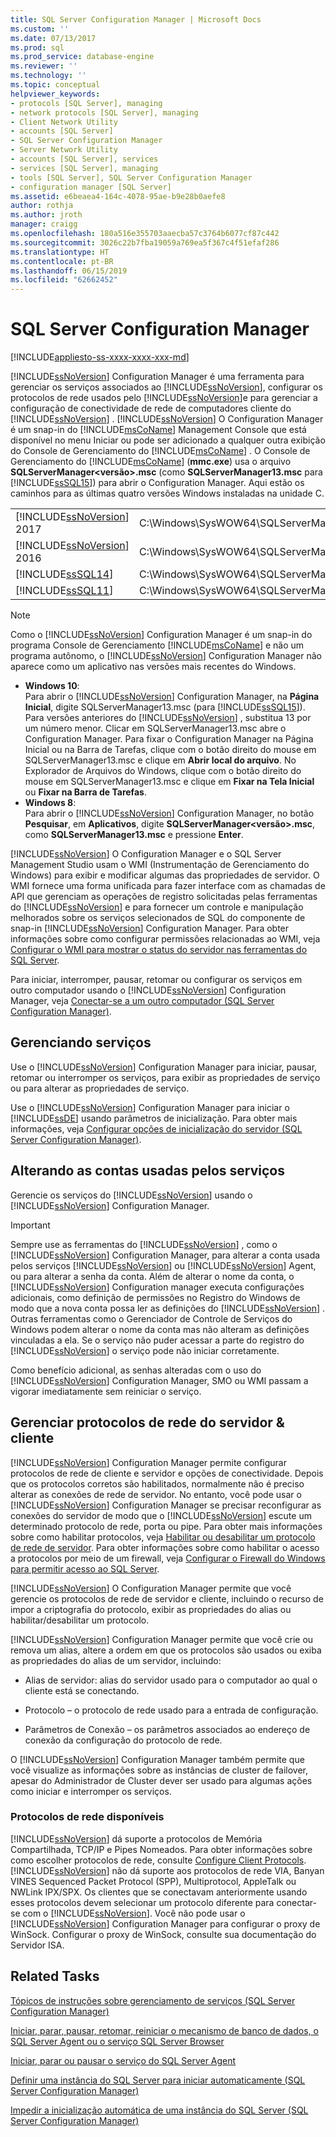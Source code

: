 ```yaml
---
title: SQL Server Configuration Manager | Microsoft Docs
ms.custom: ''
ms.date: 07/13/2017
ms.prod: sql
ms.prod_service: database-engine
ms.reviewer: ''
ms.technology: ''
ms.topic: conceptual
helpviewer_keywords:
- protocols [SQL Server], managing
- network protocols [SQL Server], managing
- Client Network Utility
- accounts [SQL Server]
- SQL Server Configuration Manager
- Server Network Utility
- accounts [SQL Server], services
- services [SQL Server], managing
- tools [SQL Server], SQL Server Configuration Manager
- configuration manager [SQL Server]
ms.assetid: e6beaea4-164c-4078-95ae-b9e28b0aefe8
author: rothja
ms.author: jroth
manager: craigg
ms.openlocfilehash: 180a516e355703aaecba57c3764b6077cf87c442
ms.sourcegitcommit: 3026c22b7fba19059a769ea5f367c4f51efaf286
ms.translationtype: HT
ms.contentlocale: pt-BR
ms.lasthandoff: 06/15/2019
ms.locfileid: "62662452"
---
```

# <a name="sql-server-configuration-manager"></a>SQL Server Configuration Manager
[!INCLUDE[appliesto-ss-xxxx-xxxx-xxx-md](../includes/appliesto-ss-xxxx-xxxx-xxx-md.md)]


  [!INCLUDE[ssNoVersion](../includes/ssnoversion-md.md)] Configuration Manager é uma ferramenta para gerenciar os serviços associados ao [!INCLUDE[ssNoVersion](../includes/ssnoversion-md.md)], configurar os protocolos de rede usados pelo [!INCLUDE[ssNoVersion](../includes/ssnoversion-md.md)]e para gerenciar a configuração de conectividade de rede de computadores cliente do [!INCLUDE[ssNoVersion](../includes/ssnoversion-md.md)] . [!INCLUDE[ssNoVersion](../includes/ssnoversion-md.md)] O Configuration Manager é um snap-in do [!INCLUDE[msCoName](../includes/msconame-md.md)] Management Console que está disponível no menu Iniciar ou pode ser adicionado a qualquer outra exibição do Console de Gerenciamento do [!INCLUDE[msCoName](../includes/msconame-md.md)] . O Console de Gerenciamento do [!INCLUDE[msCoName](../includes/msconame-md.md)] (**mmc.exe**) usa o arquivo **SQLServerManager\<versão>.msc** (como **SQLServerManager13.msc** para [!INCLUDE[ssSQL15](../includes/sssql15-md.md)]) para abrir o Configuration Manager. Aqui estão os caminhos para as últimas quatro versões Windows instaladas na unidade C.  
  
|||  
|-|-|
|[!INCLUDE[ssNoVersion](../includes/ssnoversion-md.md)] 2017|C:\Windows\SysWOW64\SQLServerManager14.msc|  
|[!INCLUDE[ssNoVersion](../includes/ssnoversion-md.md)] 2016|C:\Windows\SysWOW64\SQLServerManager13.msc|  
|[!INCLUDE[ssSQL14](../includes/sssql14-md.md)]|C:\Windows\SysWOW64\SQLServerManager12.msc|  
|[!INCLUDE[ssSQL11](../includes/sssql11-md.md)]|C:\Windows\SysWOW64\SQLServerManager11.msc|
  
> [!NOTE]
>  Como o [!INCLUDE[ssNoVersion](../includes/ssnoversion-md.md)] Configuration Manager é um snap-in do programa Console de Gerenciamento [!INCLUDE[msCoName](../includes/msconame-md.md)] e não um programa autônomo, o [!INCLUDE[ssNoVersion](../includes/ssnoversion-md.md)] Configuration Manager não aparece como um aplicativo nas versões mais recentes do Windows.  
> 
>  -   **Windows 10**:  
>          Para abrir o [!INCLUDE[ssNoVersion](../includes/ssnoversion-md.md)] Configuration Manager, na **Página Inicial**, digite SQLServerManager13.msc (para [!INCLUDE[ssSQL15](../includes/sssql15-md.md)]). Para versões anteriores do [!INCLUDE[ssNoVersion](../includes/ssnoversion-md.md)] , substitua 13 por um número menor. Clicar em SQLServerManager13.msc abre o Configuration Manager. Para fixar o Configuration Manager na Página Inicial ou na Barra de Tarefas, clique com o botão direito do mouse em SQLServerManager13.msc e clique em **Abrir local do arquivo**. No Explorador de Arquivos do Windows, clique com o botão direito do mouse em SQLServerManager13.msc e clique em **Fixar na Tela Inicial** ou **Fixar na Barra de Tarefas**.  
> -   **Windows 8**:  
>          Para abrir o [!INCLUDE[ssNoVersion](../includes/ssnoversion-md.md)] Configuration Manager, no botão **Pesquisar**, em **Aplicativos**, digite **SQLServerManager\<versão>.msc**, como **SQLServerManager13.msc** e pressione **Enter**.  
  
 [!INCLUDE[ssNoVersion](../includes/ssnoversion-md.md)] O Configuration Manager e o SQL Server Management Studio usam o WMI (Instrumentação de Gerenciamento do Windows) para exibir e modificar algumas das propriedades de servidor. O WMI fornece uma forma unificada para fazer interface com as chamadas de API que gerenciam as operações de registro solicitadas pelas ferramentas do [!INCLUDE[ssNoVersion](../includes/ssnoversion-md.md)] e para fornecer um controle e manipulação melhorados sobre os serviços selecionados de SQL do componente de snap-in [!INCLUDE[ssNoVersion](../includes/ssnoversion-md.md)] Configuration Manager. Para obter informações sobre como configurar permissões relacionadas ao WMI, veja [Configurar o WMI para mostrar o status do servidor nas ferramentas do SQL Server](../ssms/configure-wmi-to-show-server-status-in-sql-server-tools.md).  
  
 Para iniciar, interromper, pausar, retomar ou configurar os serviços em outro computador usando o [!INCLUDE[ssNoVersion](../includes/ssnoversion-md.md)] Configuration Manager, veja [Conectar-se a um outro computador &#40;SQL Server Configuration Manager&#41;](../database-engine/configure-windows/scm-services-connect-to-another-computer.md).  
  
## <a name="managing-services"></a>Gerenciando serviços  
 Use o [!INCLUDE[ssNoVersion](../includes/ssnoversion-md.md)] Configuration Manager para iniciar, pausar, retomar ou interromper os serviços, para exibir as propriedades de serviço ou para alterar as propriedades de serviço.  
  
 Use o [!INCLUDE[ssNoVersion](../includes/ssnoversion-md.md)] Configuration Manager para iniciar o [!INCLUDE[ssDE](../includes/ssde-md.md)] usando parâmetros de inicialização.  Para obter mais informações, veja [Configurar opções de inicialização do servidor &#40;SQL Server Configuration Manager&#41;](../database-engine/configure-windows/scm-services-configure-server-startup-options.md).  
  
## <a name="changing-the-accounts-used-by-the-services"></a>Alterando as contas usadas pelos serviços  
 Gerencie os serviços do [!INCLUDE[ssNoVersion](../includes/ssnoversion-md.md)] usando o [!INCLUDE[ssNoVersion](../includes/ssnoversion-md.md)] Configuration Manager.  
  
> [!IMPORTANT]  
>  Sempre use as ferramentas do [!INCLUDE[ssNoVersion](../includes/ssnoversion-md.md)] , como o [!INCLUDE[ssNoVersion](../includes/ssnoversion-md.md)] Configuration Manager, para alterar a conta usada pelos serviços [!INCLUDE[ssNoVersion](../includes/ssnoversion-md.md)] ou [!INCLUDE[ssNoVersion](../includes/ssnoversion-md.md)] Agent, ou para alterar a senha da conta. Além de alterar o nome da conta, o [!INCLUDE[ssNoVersion](../includes/ssnoversion-md.md)] Configuration manager executa configurações adicionais, como definição de permissões no Registro do Windows de modo que a nova conta possa ler as definições do [!INCLUDE[ssNoVersion](../includes/ssnoversion-md.md)] . Outras ferramentas como o Gerenciador de Controle de Serviços do Windows podem alterar o nome da conta mas não alteram as definições vinculadas a ela. Se o serviço não puder acessar a parte do registro do [!INCLUDE[ssNoVersion](../includes/ssnoversion-md.md)] o serviço pode não iniciar corretamente.  
  
 Como benefício adicional, as senhas alteradas com o uso do [!INCLUDE[ssNoVersion](../includes/ssnoversion-md.md)] Configuration Manager, SMO ou WMI passam a vigorar imediatamente sem reiniciar o serviço.  
  
## <a name="manage-server--client-network-protocols"></a>Gerenciar protocolos de rede do servidor & cliente  
 [!INCLUDE[ssNoVersion](../includes/ssnoversion-md.md)] Configuration Manager permite configurar protocolos de rede de cliente e servidor e opções de conectividade. Depois que os protocolos corretos são habilitados, normalmente não é preciso alterar as conexões de rede de servidor. No entanto, você pode usar o [!INCLUDE[ssNoVersion](../includes/ssnoversion-md.md)] Configuration Manager se precisar reconfigurar as conexões do servidor de modo que o [!INCLUDE[ssNoVersion](../includes/ssnoversion-md.md)] escute um determinado protocolo de rede, porta ou pipe. Para obter mais informações sobre como habilitar protocolos, veja [Habilitar ou desabilitar um protocolo de rede de servidor](../database-engine/configure-windows/enable-or-disable-a-server-network-protocol.md). Para obter informações sobre como habilitar o acesso a protocolos por meio de um firewall, veja [Configurar o Firewall do Windows para permitir acesso ao SQL Server](../sql-server/install/configure-the-windows-firewall-to-allow-sql-server-access.md).  
  
 [!INCLUDE[ssNoVersion](../includes/ssnoversion-md.md)] O Configuration Manager permite que você gerencie os protocolos de rede de servidor e cliente, incluindo o recurso de impor a criptografia do protocolo, exibir as propriedades do alias ou habilitar/desabilitar um protocolo.  
  
 [!INCLUDE[ssNoVersion](../includes/ssnoversion-md.md)] Configuration Manager permite que você crie ou remova um alias, altere a ordem em que os protocolos são usados ou exiba as propriedades do alias de um servidor, incluindo:  
  
-   Alias de servidor: alias do servidor usado para o computador ao qual o cliente está se conectando.  
  
-   Protocolo – o protocolo de rede usado para a entrada de configuração.  
  
-   Parâmetros de Conexão – os parâmetros associados ao endereço de conexão da configuração do protocolo de rede.  
  
 O [!INCLUDE[ssNoVersion](../includes/ssnoversion-md.md)] Configuration Manager também permite que você visualize as informações sobre as instâncias de cluster de failover, apesar do Administrador de Cluster dever ser usado para algumas ações como iniciar e interromper os serviços.  
  
### <a name="available-network-protocols"></a>Protocolos de rede disponíveis  
 [!INCLUDE[ssNoVersion](../includes/ssnoversion-md.md)] dá suporte a protocolos de Memória Compartilhada, TCP/IP e Pipes Nomeados. Para obter informações sobre como escolher protocolos de rede, consulte [Configure Client Protocols](../database-engine/configure-windows/configure-client-protocols.md). [!INCLUDE[ssNoVersion](../includes/ssnoversion-md.md)] não dá suporte aos protocolos de rede VIA, Banyan VINES Sequenced Packet Protocol (SPP), Multiprotocol, AppleTalk ou NWLink IPX/SPX. Os clientes que se conectavam anteriormente usando esses protocolos devem selecionar um protocolo diferente para conectar-se com o [!INCLUDE[ssNoVersion](../includes/ssnoversion-md.md)]. Você não pode usar o [!INCLUDE[ssNoVersion](../includes/ssnoversion-md.md)] Configuration Manager para configurar o proxy de WinSock. Configurar o proxy de WinSock, consulte sua documentação do Servidor ISA.  
  
## <a name="related-tasks"></a>Related Tasks  
 [Tópicos de instruções sobre gerenciamento de serviços &#40;SQL Server Configuration Manager&#41;](https://msdn.microsoft.com/library/78dee169-df0c-4c95-9af7-bf033bc9fdc6)  
  
 [Iniciar, parar, pausar, retomar, reiniciar o mecanismo de banco de dados, o SQL Server Agent ou o serviço SQL Server Browser](../database-engine/configure-windows/start-stop-pause-resume-restart-sql-server-services.md)  
  
 [Iniciar, parar ou pausar o serviço do SQL Server Agent](https://msdn.microsoft.com/library/c95a9759-dd30-4ab6-9ab0-087bb3bfb97c)  
  
 [Definir uma instância do SQL Server para iniciar automaticamente &#40;SQL Server Configuration Manager&#41;](../database-engine/configure-windows/scm-services-set-an-instance-to-start-automatically.md)  
  
 [Impedir a inicialização automática de uma instância do SQL Server &#40;SQL Server Configuration Manager&#41;](../database-engine/configure-windows/scm-services-prevent-automatic-startup-of-an-instance.md)  
  
  
